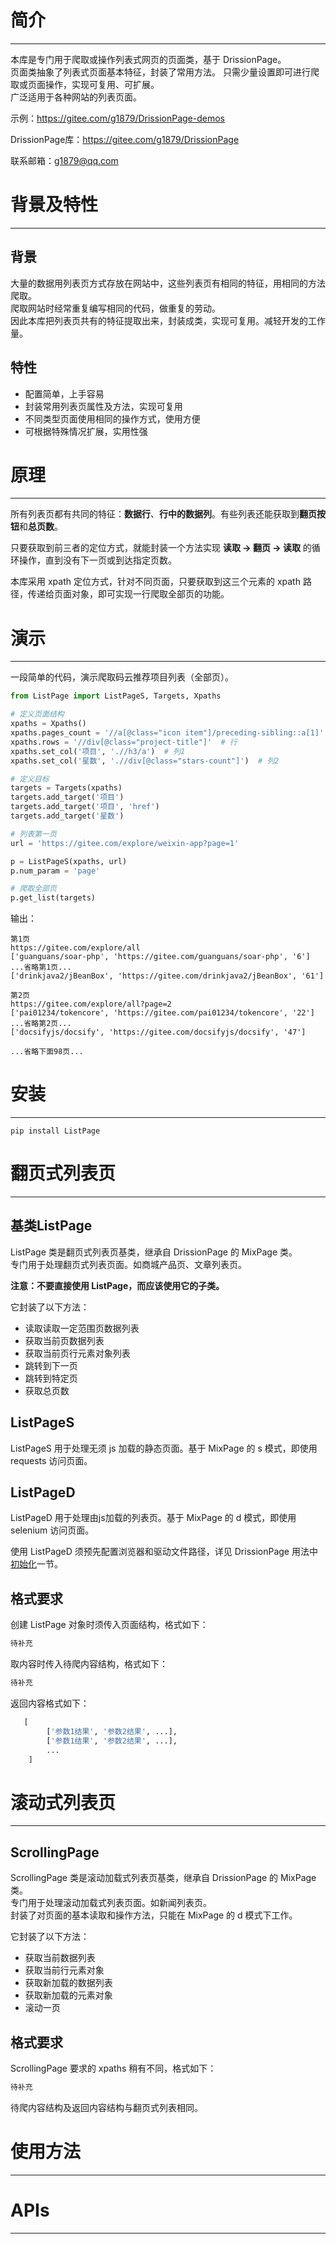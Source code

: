 # 简介

***

本库是专门用于爬取或操作列表式网页的页面类，基于 DrissionPage。  
页面类抽象了列表式页面基本特征，封装了常用方法。
只需少量设置即可进行爬取或页面操作，实现可复用、可扩展。  
广泛适用于各种网站的列表页面。  

示例：https://gitee.com/g1879/DrissionPage-demos

DrissionPage库：https://gitee.com/g1879/DrissionPage

联系邮箱：g1879@qq.com

# 背景及特性
***

## 背景

大量的数据用列表页方式存放在网站中，这些列表页有相同的特征，用相同的方法爬取。  
爬取网站时经常重复编写相同的代码，做重复的劳动。  
因此本库把列表页共有的特征提取出来，封装成类，实现可复用。减轻开发的工作量。

## 特性

- 配置简单，上手容易
- 封装常用列表页属性及方法，实现可复用
- 不同类型页面使用相同的操作方式，使用方便
- 可根据特殊情况扩展，实用性强

# 原理

***

所有列表页都有共同的特征：**数据行**、**行中的数据列**。有些列表还能获取到**翻页按钮**和**总页数**。

只要获取到前三者的定位方式，就能封装一个方法实现 **读取 -> 翻页 -> 读取** 的循环操作，直到没有下一页或到达指定页数。

本库采用 xpath 定位方式，针对不同页面，只要获取到这三个元素的 xpath 路径，传递给页面对象，即可实现一行爬取全部页的功能。

# 演示

***

一段简单的代码，演示爬取码云推荐项目列表（全部页）。

```python
from ListPage import ListPageS, Targets, Xpaths

# 定义页面结构
xpaths = Xpaths()
xpaths.pages_count = '//a[@class="icon item"]/preceding-sibling::a[1]'  # 总页数
xpaths.rows = '//div[@class="project-title"]'  # 行
xpaths.set_col('项目', './/h3/a')  # 列1
xpaths.set_col('星数', './/div[@class="stars-count"]')  # 列2

# 定义目标
targets = Targets(xpaths)
targets.add_target('项目')
targets.add_target('项目', 'href')
targets.add_target('星数')

# 列表第一页
url = 'https://gitee.com/explore/weixin-app?page=1'

p = ListPageS(xpaths, url)
p.num_param = 'page'

# 爬取全部页
p.get_list(targets)
```

输出：

```
第1页
https://gitee.com/explore/all
['guanguans/soar-php', 'https://gitee.com/guanguans/soar-php', '6']
...省略第1页...
['drinkjava2/jBeanBox', 'https://gitee.com/drinkjava2/jBeanBox', '61']

第2页
https://gitee.com/explore/all?page=2
['pai01234/tokencore', 'https://gitee.com/pai01234/tokencore', '22']
...省略第2页...
['docsifyjs/docsify', 'https://gitee.com/docsifyjs/docsify', '47']

...省略下面98页...
```


# 安装

***

```
pip install ListPage
```


# 翻页式列表页

***

## 基类ListPage

ListPage 类是翻页式列表页基类，继承自 DrissionPage 的 MixPage 类。  
专门用于处理翻页式列表页面。如商城产品页、文章列表页。  

**注意：不要直接使用 ListPage，而应该使用它的子类。**

它封装了以下方法：
- 读取读取一定范围页数据列表
- 获取当前页数据列表
- 获取当前页行元素对象列表
- 跳转到下一页
- 跳转到特定页
- 获取总页数

## ListPageS

ListPageS 用于处理无须 js 加载的静态页面。基于 MixPage 的 s 模式，即使用 requests 访问页面。



## ListPageD

ListPageD 用于处理由js加载的列表页。基于 MixPage 的 d 模式，即使用 selenium 访问页面。  

使用 ListPageD 须预先配置浏览器和驱动文件路径，详见 DrissionPage 用法中[初始化](https://gitee.com/g1879/DrissionPage#%E5%88%9D%E5%A7%8B%E5%8C%96)一节。



## 格式要求

创建 ListPage 对象时须传入页面结构，格式如下：

```python
待补充
```

取内容时传入待爬内容结构，格式如下：

```python
待补充
```

返回内容格式如下：

```python
   [  
        ['参数1结果', '参数2结果', ...],  
        ['参数1结果', '参数2结果', ...],  
        ...  
    ]
```

# 滚动式列表页

***

## ScrollingPage

ScrollingPage 类是滚动加载式列表页基类，继承自 DrissionPage 的 MixPage 类。  
专门用于处理滚动加载式列表页面。如新闻列表页。  
封装了对页面的基本读取和操作方法，只能在 MixPage 的 d 模式下工作。  

它封装了以下方法：

- 获取当前数据列表
- 获取当前行元素对象
- 获取新加载的数据列表
- 获取新加载的元素对象
- 滚动一页

## 格式要求

ScrollingPage 要求的 xpaths 稍有不同，格式如下：

```python
待补充
```

待爬内容结构及返回内容结构与翻页式列表相同。

# 使用方法

***



# APIs

***

